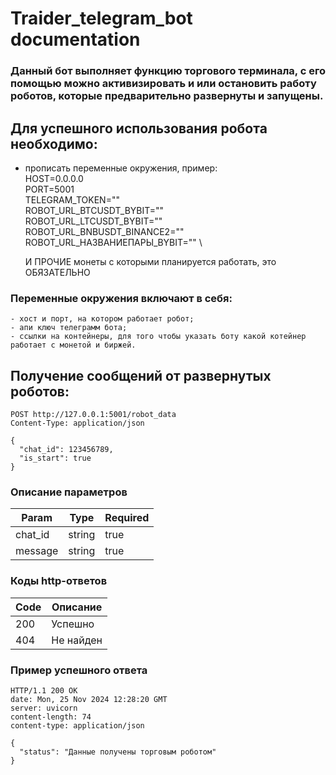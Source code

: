 # Traider_telegram_bot documentation

### Данный бот выполняет функцию торгового терминала, с его помощью можно активизировать и или остановить работу роботов, которые предварительно развернуты и запущены.

## Для успешного использования робота необходимо:

- прописать переменные окружения, пример: \
    HOST=0.0.0.0 \
    PORT=5001 \
    TELEGRAM_TOKEN="" \
    ROBOT_URL_BTCUSDT_BYBIT="" \
    ROBOT_URL_LTCUSDT_BYBIT="" \
    ROBOT_URL_BNBUSDT_BINANCE2="" \
    ROBOT_URL_НАЗВАНИЕПАРЫ_BYBIT="" \


    И ПРОЧИЕ монеты с которыми планируется работать, это ОБЯЗАТЕЛЬНО

### Переменные окружения включают в себя: 
    - хост и порт, на котором работает робот;
    - апи ключ телеграмм бота;
    - ссылки на контейнеры, для того чтобы указать боту какой котейнер работает с монетой и биржей.

## Получение сообщений от развернутых роботов:

```http request
POST http://127.0.0.1:5001/robot_data
Content-Type: application/json

{
  "chat_id": 123456789,
  "is_start": true
}
```

### Описание параметров

| Param     | Type   | Required |
|-----------|--------|----------|
| chat_id   | string | true     |
| message   | string | true     |


### Коды http-ответов

| Code | Описание         |
|------|------------------|
| 200  | Успешно          |
| 404  | Не найден        |

### Пример успешного ответа

```
HTTP/1.1 200 OK
date: Mon, 25 Nov 2024 12:28:20 GMT
server: uvicorn
content-length: 74
content-type: application/json

{
  "status": "Данные получены торговым роботом"
}
```

